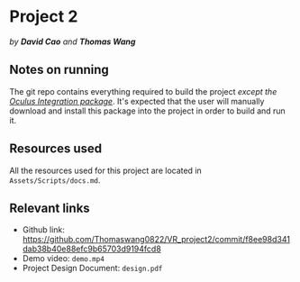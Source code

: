 # Project 2

*by __David Cao__ and __Thomas Wang__*

## Notes on running

The git repo contains everything required to build the project *except the
[Oculus Integration package](https://assetstore.unity.com/packages/tools/integration/oculus-integration-82022)*.
It's expected that the user will manually download and install this package
into the project in order to build and run it.

## Resources used

All the resources used for this project are located in `Assets/Scripts/docs.md`.

## Relevant links

- Github link: https://github.com/Thomaswang0822/VR_project2/commit/f8ee98d341dab38b40e88efc9b65703d9194fcd8 
- Demo video: `demo.mp4`
- Project Design Document: `design.pdf`
